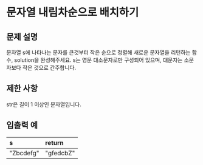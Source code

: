 # 문자열 내림차순으로 배치하기

## 문제 설명

문자열 s에 나타나는 문자를 큰것부터 작은 순으로 정렬해 새로운 문자열을 리턴하는 함수, solution을 완성해주세요.
s는 영문 대소문자로만 구성되어 있으며, 대문자는 소문자보다 작은 것으로 간주합니다.

## 제한 사항

str은 길이 1 이상인 문자열입니다.

## 입출력 예

| s         | return    |
|:----------|:----------|
| "Zbcdefg" | "gfedcbZ" |
